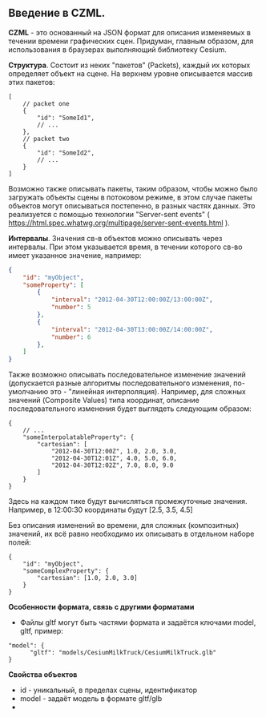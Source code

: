 Введение в CZML.
-------------

**CZML** - это основанный на JSON формат для описания изменяемых в течении
времени графических сцен. Придуман, главным образом, для использования в
браузерах выполняющий библиотеку Cesium.

**Структура**. Состоит из неких "пакетов" (Packets), каждый их которых определяет
объект на сцене. На верхнем уровне описывается массив этих пакетов:
```json5
[
    // packet one
    {
        "id": "SomeId1",
        // ...
    },
    // packet two
    {
        "id": "SomeId2",
        // ...
    }
]
```

  Возможно также описывать пакеты, таким образом, чтобы можно было загружать
объекты сцены в потоковом режиме, в этом случае пакеты объектов могут описываться
постепенно, в разных частях данных. Это реализуется с помощью технологии "Server-sent events"
( https://html.spec.whatwg.org/multipage/server-sent-events.html ).

**Интервалы**. Значения св-в объектов можно описывать через интервалы. При этом указывается время,
в течении которого св-во имеет указанное значение, например:

```json
{
    "id": "myObject",
    "someProperty": [
        {
            "interval": "2012-04-30T12:00:00Z/13:00:00Z",
            "number": 5
        },
        {
            "interval": "2012-04-30T13:00:00Z/14:00:00Z",
            "number": 6
        },
    ]
}
```

Также возможно описывать последовательное изменение значений (допускается разные алгоритмы
последовательного изменения, по-умолчанию это - "линейная интерполяция). Например, для
сложных значений (Composite Values) типа координат, описание последовательного изменения
будет выглядеть следующим образом:

```json5
{
    // ...
    "someInterpolatableProperty": {
        "cartesian": [
            "2012-04-30T12:00Z", 1.0, 2.0, 3.0,
            "2012-04-30T12:01Z", 4.0, 5.0, 6.0,
            "2012-04-30T12:02Z", 7.0, 8.0, 9.0
        ]
    }
}
```

Здесь на каждом тике будут вычисляться промежуточные значения. Например,
в 12:00:30 координаты будут [2.5, 3.5, 4.5]

Без описания изменений во времени, для сложных (композитных) значений, их всё равно
необходимо их описывать в отдельном наборе полей:

```json5
{
    "id": "myObject",
    "someComplexProperty": {
        "cartesian": [1.0, 2.0, 3.0]
    }
}
``` 

**Особенности формата, связь с другими форматами**
 - Файлы gltf могут быть частями формата и задаётся ключами model, gltf, пример:
```
"model": {
      "gltf": "models/CesiumMilkTruck/CesiumMilkTruck.glb"
}
``` 

**Свойства объектов**
 - id - уникальный, в пределах сцены, идентификатор
 - model - задаёт модель в формате gltf/glb
 - 
